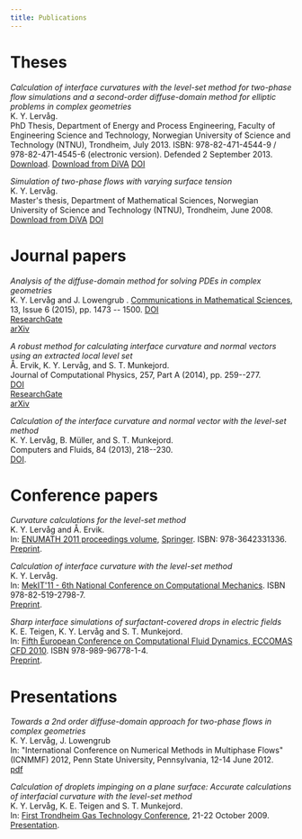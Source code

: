 ```yaml
---
title: Publications
---
```


# Theses

*Calculation of interface curvatures with the level-set method for two-phase
  flow simulations and a second-order diffuse-domain method for elliptic
  problems in complex geometries*  
K. Y. Lervåg.  
PhD Thesis, Department of Energy and Process Engineering, Faculty of
Engineering Science and Technology, Norwegian University of Science and
Technology (NTNU), Trondheim, July 2013.  ISBN: 978-82-471-4544-9
/ 978-82-471-4545-6 (electronic version).  Defended 2 September 2013.  
[Download](/files/thesis.pdf).
[Download from
DiVA](http://www.diva-portal.org/smash/record.jsf?searchId=2&pid=diva2:649166)
[DOI](http://dx.doi.org/10.13140/RG.2.1.4528.5283)

*Simulation of two-phase flows with varying surface tension*  
K. Y. Lervåg.  
Master's thesis, Department of Mathematical Sciences, Norwegian University of
Science and Technology (NTNU), Trondheim, June 2008.  
[Download from
DiVA](http://www.diva-portal.org/smash/record.jsf?searchId=2&pid=diva2:348658)
[DOI](http://dx.doi.org/10.13140/RG.2.1.4397.4569)

# Journal papers

*Analysis of the diffuse-domain method for solving PDEs in complex geometries*  
K. Y. Lervåg and J. Lowengrub  .
[Communications in Mathematical
Sciences](http://intlpress.com/site/pub/pages/journals/items/cms/_home/_main),
13, Issue 6 (2015), pp. 1473 -- 1500.
[DOI](http://dx.doi.org/10.4310/CMS.2015.v13.n6.a6)  
[ResearchGate](https://www.researchgate.net/publication/264312432_Analysis_of_the_diffuse-domain_method_for_solving_PDEs_in_complex_geometries)  
[arXiv](http://arxiv.org/abs/1407.7480)

*A robust method for calculating interface curvature and normal vectors using
  an extracted local level set*  
Å. Ervik, K. Y. Lervåg, and S. T. Munkejord.  
Journal of Computational Physics, 257, Part A (2014), pp. 259--277.  
[DOI](http://dx.doi.org/10.1016/j.jcp.2013.09.053)  
[ResearchGate](https://www.researchgate.net/publication/260628426_A_robust_method_for_calculating_interface_curvature_and_normal_vectors_using_an_extracted_local_level_set|ResearchGate)  
[arXiv](http://arxiv.org/abs/1405.0829)

*Calculation of the interface curvature and normal vector with the level-set
  method*  
K. Y. Lervåg, B. Müller, and S. T. Munkejord.  
Computers and Fluids, 84 (2013), 218--230.  
[DOI](http://dx.doi.org/10.1016/j.compfluid.2013.06.004).

# Conference papers

*Curvature calculations for the level-set method*  
K. Y. Lervåg and Å. Ervik.  
In: [ENUMATH 2011 proceedings volume](http://goo.gl/PcZrT),
[Springer](http://goo.gl/rynzr). ISBN: 978-3642331336.  
[Preprint](files/lervag_enumath2011.pdf).

*Calculation of interface curvature with the level-set method*  
K. Y. Lervåg.  
In: [MekIT'11 - 6th National Conference on Computational
Mechanics](http://www.ntnu.no/mekit11/mekit-11). ISBN 978-82-519-2798-7.  
[Preprint](files/lervag_mekit2011.pdf).

*Sharp interface simulations of surfactant-covered drops in electric fields*  
K. E. Teigen, K. Y. Lervåg and S. T. Munkejord.  
In: [Fifth European Conference on Computational Fluid Dynamics, ECCOMAS CFD
2010](http://www.eccomas-cfd2010.org/). ISBN 978-989-96778-1-4.  
[Preprint](/files/teigen10.pdf).

# Presentations

*Towards a 2nd order diffuse-domain approach for two-phase flows in complex
  geometries*  
K. Y. Lervåg, J. Lowengrub  
In: "International Conference on Numerical Methods in Multiphase Flows"
(ICNMMF) 2012, Penn State University, Pennsylvania, 12-14 June 2012.  
[pdf](/files/lervag12.pdf)

*Calculation of droplets impinging on a plane surface: Accurate calculations of
  interfacial curvature with the level-set method*  
K. Y. Lervåg, K. E. Teigen and S. T. Munkejord.  
In: [First Trondheim Gas Technology
Conference](http://www.sintef.no/Projectweb/Trondheim_GTS/), 21-22 October
2009.  
[Presentation](/files/lervag09.pdf).

